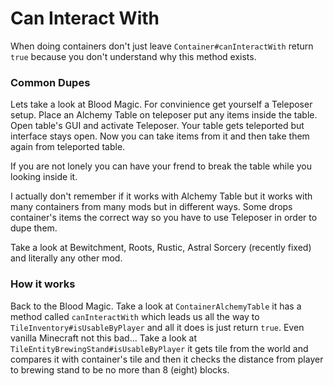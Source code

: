 # Can Interact With

When doing containers don't just leave `Container#canInteractWith` return `true` because you don't understand why this method exists.

### Common Dupes

Lets take a look at Blood Magic. For convinience get yourself a Teleposer setup. Place an Alchemy Table on teleposer put any items inside the table. Open table's GUI and activate Teleposer. Your table gets teleported but interface stays open. Now you can take items from it and then take them again from teleported table.

If you are not lonely you can have your frend to break the table while you looking inside it.

I actually don't remember if it works with Alchemy Table but it works with many containers from many mods but in different ways. Some drops container's items the correct way so you have to use Teleposer in order to dupe them.

Take a look at Bewitchment, Roots, Rustic, Astral Sorcery (recently fixed) and literally any other mod.

### How it works

Back to the Blood Magic. Take a look at `ContainerAlchemyTable` it has a method called `canInteractWith` which leads us all the way to `TileInventory#isUsableByPlayer` and all it does is just return `true`. Even vanilla Minecraft not this bad... Take a look at `TileEntityBrewingStand#isUsableByPlayer` it gets tile from the world and compares it with container's tile and then it checks the distance from player to brewing stand to be no more than 8 (eight) blocks.
